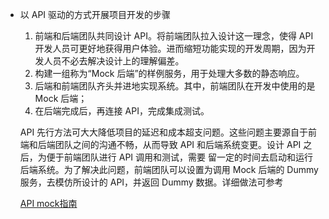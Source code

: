 * 以 API 驱动的方式开展项目开发的步骤
   
  1. 前端和后端团队共同设计 API。将前端团队拉入设计这一理念，使得 API 开发人员可更好地获得用户体验。进而缩短功能实现的开发周期，因为开发人员不必去解决设计上的理解偏差。
  2. 构建一组称为“Mock 后端”的样例服务，用于处理大多数的静态响应。
  3. 后端和前端团队齐头并进地实现系统。其中，前端团队在开发中使用的是 Mock 后端；
  4. 在后端完成后，再连接 API，完成集成测试。
        
	API 先行方法可大大降低项目的延迟和成本超支问题。这些问题主要源自于前端和后端团队之间的沟通不畅，从而导致 API 和后端系统变更。设计 API 之后，为便于前端团队进行 API 调用和测试，需要
  留一定的时间去启动和运行后端系统。为了解决此问题，前端团队可以设置为调用 Mock 后端的 Dummy 服务，去模仿所设计的 API，并返回 Dummy 数据。详细做法可参考
        
  [API mock指南](https://stoplight.io/mock-api-guide/basics/)
